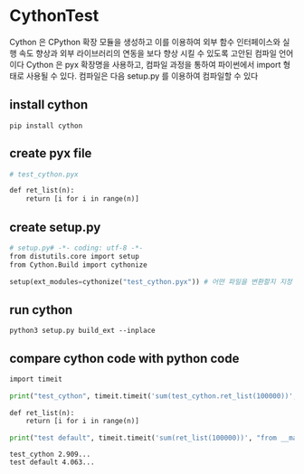# CythonTest

Cython 은 CPython 확장 모듈을 생성하고 이를 이용하여 외부 함수 인터페이스와 실행 속도 향상과 외부 라이브러리의 연동을 보다 향상 시킬 수 있도록 고안된 컴파일 언어이다
Cython 은 pyx 확장명을 사용하고, 컴파일 과정을 통하여 파이썬에서 import 형태로 사용될 수 있다.
컴파일은 다음 setup.py 를 이용하여 컴파일할 수 있다

## install cython

``` shell
pip install cython
```

## create pyx file 

``` python
# test_cython.pyx

def ret_list(n):
    return [i for i in range(n)]
```

## create setup.py

``` python
# setup.py# -*- coding: utf-8 -*-
from distutils.core import setup
from Cython.Build import cythonize
 
setup(ext_modules=cythonize("test_cython.pyx")) # 어떤 파일을 변환할지 지정
```

## run cython

``` shell
python3 setup.py build_ext --inplace
```

## compare cython code with python code

``` python
import timeit
 
print("test_cython", timeit.timeit('sum(test_cython.ret_list(100000))', "import test_cython", number=1000))
 
def ret_list(n):
    return [i for i in range(n)]
 
print("test default", timeit.timeit('sum(ret_list(100000))', "from __main__ import ret_list", number=1000))
```

``` shell
test_cython 2.909...
test default 4.063...
